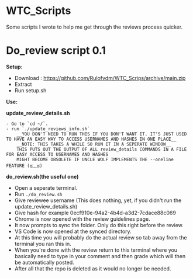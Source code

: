 # WTC_Scripts
Some scripts I wrote to help me get through the reviews process quicker.

# Do_review script 0.1
__Setup:__
  - Download : https://github.com/Rulofvdm/WTC_Scrips/archive/main.zip
  - Extract
  - Run setup.sh
    
 __Use:__
 
  __update_review_details.sh__

	- Go to `cd ~/`.
	- run `./update_reviews_info.sh`
		__YOU DON'T NEED TO RUN THIS IF YOU DON'T WANT IT. IT'S JUST USED TO HAVE AN EASY WAY TO ACCESS USERNAMES AND HASHES IN ONE PLACE__
		__NOTE: THIS TAKES A WHILE SO RUN IT IN A SEPERATE WINDOW__
		THIS PUTS OUT THE OUTPUT OF ALL review_details COMMANDS IN A FILE FOR EASY ACCESS TO USERNAMES AND HASHES
		MIGHT BECOME OBSOLETE IF UNCLE WOLF IMPLEMENTS THE --oneline FEATURE (ಥ﹏ಥ) 

   __do_review.sh(the useful one)__
   - Open a seperate terminal.
   - Run ```./do_review.sh```
   - Give reviewee username (This does nothing, yet, if you didn't run the update_review_details.sh)
   - Give hash for example 0ecf910e-94a2-4b4d-a3d2-7cdace88c069
   - Chrome is now opened with the review guidelines page.
   - It now prompts to sync the folder. Only do this right before the review.
   - VS Code is now opened at the synced directory.
   - At this time you will probably do the actual review
     so tab away from the terminal you ran this in.
   - When you're done with the review return to this terminal 
     where you basically need to type in your comment and then grade
     which will then be automatically posted.
   - After all that the repo is deleted as it would no longer be needed.

